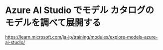 # Azure AI Studio でモデル カタログのモデルを調べて展開する

https://learn.microsoft.com/ja-jp/training/modules/explore-models-azure-ai-studio/

